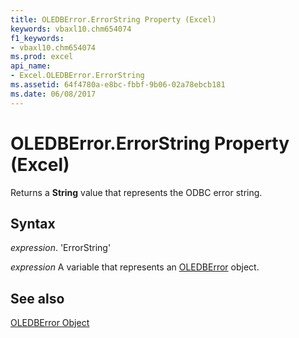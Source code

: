 ```yaml
---
title: OLEDBError.ErrorString Property (Excel)
keywords: vbaxl10.chm654074
f1_keywords:
- vbaxl10.chm654074
ms.prod: excel
api_name:
- Excel.OLEDBError.ErrorString
ms.assetid: 64f4780a-e8bc-fbbf-9b06-02a78ebcb181
ms.date: 06/08/2017
---
```



# OLEDBError.ErrorString Property (Excel)

Returns a  **String** value that represents the ODBC error string.


## Syntax

 _expression_. 'ErrorString'

 _expression_ A variable that represents an [OLEDBError](./Excel.OLEDBError.md) object.


## See also


[OLEDBError Object](Excel.OLEDBError.md)

